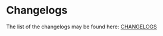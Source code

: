 # Changelogs

The list of the changelogs may be found here: [CHANGELOGS](https://dom.lirx.org/docs/changelogs/0.9.0/)
